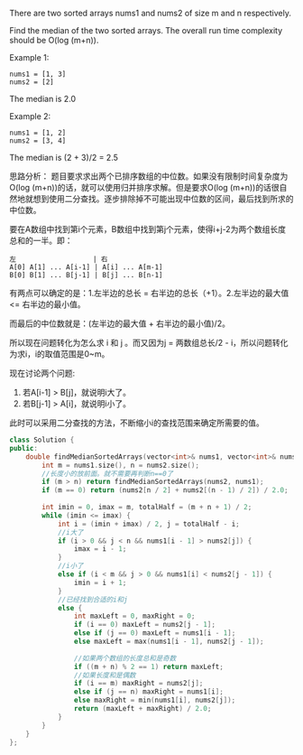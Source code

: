 There are two sorted arrays nums1 and nums2 of size m and n respectively.

Find the median of the two sorted arrays. The overall run time complexity should be O(log (m+n)).

Example 1:

```
nums1 = [1, 3]
nums2 = [2]
```
The median is 2.0

Example 2:

```
nums1 = [1, 2]
nums2 = [3, 4]
```
The median is (2 + 3)/2 = 2.5

思路分析：
题目要求求出两个已排序数组的中位数。如果没有限制时间复杂度为O(log (m+n))的话，就可以使用归并排序求解。但是要求O(log (m+n))的话很自然地就想到使用二分查找。逐步排除掉不可能出现中位数的区间，最后找到所求的中位数。

要在A数组中找到第i个元素，B数组中找到第j个元素，使得i+j-2为两个数组长度总和的一半。即：

```
左                   | 右
A[0] A[1] ... A[i-1] | A[i] ... A[m-1]
B[0] B[1] ... B[j-1] | B[j] ... B[n-1]
```
有两点可以确定的是：1.左半边的总长 = 右半边的总长（+1）。2.左半边的最大值 <= 右半边的最小值。

而最后的中位数就是：(左半边的最大值 + 右半边的最小值)/2。

所以现在问题转化为怎么求 i 和 j 。而又因为j = 两数组总长/2 - i，所以问题转化为求i，i的取值范围是0~m。

现在讨论两个问题:

1. 若A[i-1] > B[j]，就说明i大了。
2. 若B[j-1] > A[i]，就说明i小了。

此时可以采用二分查找的方法，不断缩小i的查找范围来确定所需要的值。


```cpp
class Solution {
public:
    double findMedianSortedArrays(vector<int>& nums1, vector<int>& nums2) {
        int m = nums1.size(), n = nums2.size();
        //长度小的放前面。就不需要再判断n==0了
		if (m > n) return findMedianSortedArrays(nums2, nums1);
		if (m == 0) return (nums2[n / 2] + nums2[(n - 1) / 2]) / 2.0;
		
		int imin = 0, imax = m, totalHalf = (m + n + 1) / 2;
		while (imin <= imax) {
			int i = (imin + imax) / 2, j = totalHalf - i;
			//i大了
			if (i > 0 && j < n && nums1[i - 1] > nums2[j]) {
				imax = i - 1;
			}
			//i小了
			else if (i < m && j > 0 && nums1[i] < nums2[j - 1]) {
				imin = i + 1;
			}
			//已经找到合适的i和j
			else {
				int maxLeft = 0, maxRight = 0;
				if (i == 0) maxLeft = nums2[j - 1];
				else if (j == 0) maxLeft = nums1[i - 1];
				else maxLeft = max(nums1[i - 1], nums2[j - 1]);
				
				//如果两个数组的长度总和是奇数
				if ((m + n) % 2 == 1) return maxLeft;
				//如果长度和是偶数
				if (i == m) maxRight = nums2[j];
				else if (j == n) maxRight = nums1[i];
				else maxRight = min(nums1[i], nums2[j]);
				return (maxLeft + maxRight) / 2.0;
			}
		}
    }
};
```